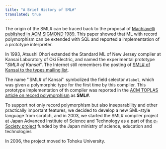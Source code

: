 ```yaml
---
title: "A Brief History of SML#"
translated: true
---
```


The origin of the SML# can be traced back to the proposal
of [Machiavelli published in ACM SIGMOND 1989](https://dl.acm.org/doi/10.1145/67544.66931).
This paper showed that ML with record polymorphism can be
extended with SQL and reported a implementation of a prototype interpreter. 

In 1993, Atsushi Ohori extended the Standard ML of New Jersey
compiler at Kansai Laboratory of Oki Electric, and named the
experimental prototype "*SML# of Kansai*".
The Internet still remembers the posting of [SML# of Kansai to the types mailing list](http://www.funet.fi/pub/languages/ml/sml%23/description).

The name ''SML# of Kansai'' symbolized the field selector 
```#label```, which was given a polymorphic type for the first
time by this compiler.
This prototype implementation of th compiler was reported in the [ACM TOPLAS article on record polymorphism](https://dl.acm.org/doi/10.1145/218570.218572) as **SML#**. 

To support not only record polymorphism but also
inseparability and other practically important features, we decided 
to develop a new SML-style language from scratch, and in 2003, we
started the SML# compiler project at Japan Advanced Institute of 
Science and Technology as a part of [the e-Society project](http://cif.iis.u-tokyo.ac.jp/e-society/)
funded by the Japan ministry of science, education and technologies

In 2006, the project moved to Tohoku University.

